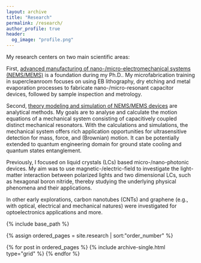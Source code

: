 ```yaml
---
layout: archive
title: "Research"
permalink: /research/
author_profile: true
header:
  og_image: "profile.png"
---
```


My research centers on two main scientific areas:

First, <ins>advanced manufacturing of nano-/micro-electromechanical systems (NEMS/MEMS)</ins> is a foundation during my Ph.D..
My microfabrication training in supercleanroom focuses on using EB lithography, dry etching and metal evaporation processes to fabricate nano-/micro-resonant capacitor devices, followed by sample inspection and metrology.

Second, <ins>theory modeling and simulation of NEMS/MEMS devices</ins> are analytical methods. My goals are to analyse and calculate 
the motion equations of a mechanical system consisting of capacitively coupled distinct mechanical resonators. With the calculations and simulations, the mechanical system offers rich application opportunities for ultrasensitive detection for mass, force, and (Brownian) motion. It can be potentially extended to quantum engineering domain for ground state cooling and quantum states entanglement.

Previously, I focused on liquid crystals (LCs) based micro-/nano-photonic devices. My aim was to use magnetic-/electric-field to investigate the light-matter interaction between polarized lights and two dimensional LCs, such as hexagonal boron nitride, thereby studying the underlying physical phenomena and their applications.

In other early explorations, carbon nanotubes (CNTs) and graphene (e.g., with optical, electrical and mechanical natures) were investigated for optoelectronics applications and more.


<nbsp>

{% include base_path %}

{% assign ordered_pages = site.research | sort:"order_number" %}

{% for post in ordered_pages %}
  {% include archive-single.html type="grid" %}
{% endfor %}
